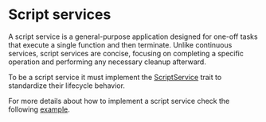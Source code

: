 # Script services

A script service is a general-purpose application designed for one-off tasks
that execute a single function and then terminate. Unlike continuous services,
script services are concise, focusing on completing a specific operation and
performing any necessary cleanup afterward.

To be a script service it must implement the [ScriptService](../src/service/script/mod.rs)
trait to standardize their lifecycle behavior.

For more details about how to implement a script service check the following
[example](../examples/apps/script).
